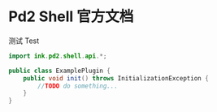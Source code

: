 # Pd2 Shell 官方文档

测试 Test

```java
import ink.pd2.shell.api.*;

public class ExamplePlugin {
	public void init() throws InitializationException {
		//TODO do something...
    }
}
```
